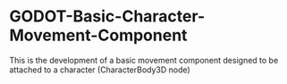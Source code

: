 # GODOT-Basic-Character-Movement-Component

This is the development of a basic movement component designed to be attached to a character (CharacterBody3D node)
